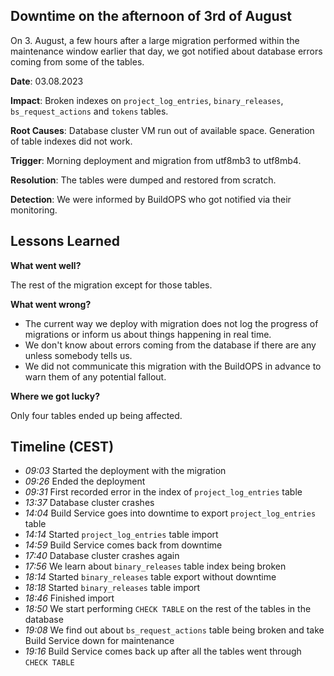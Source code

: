 ## Downtime on the afternoon of 3rd of August

On 3. August, a few hours after a large migration performed within the maintenance window earlier that day, we got notified about database errors coming from some of the tables.

**Date**: 03.08.2023 

**Impact**: Broken indexes on `project_log_entries`, `binary_releases`, `bs_request_actions` and `tokens` tables.

**Root Causes**: Database cluster VM run out of available space. Generation of table indexes did not work.

**Trigger**: Morning deployment and migration from utf8mb3 to utf8mb4.

**Resolution**: The tables were dumped and restored from scratch.

**Detection**: We were informed by BuildOPS who got notified via their monitoring.

## Lessons Learned
**What went well?**

The rest of the migration except for those tables.

**What went wrong?**

* The current way we deploy with migration does not log the progress of migrations or inform us about things happening in real time.
* We don't know about errors coming from the database if there are any unless somebody tells us.
* We did not communicate this migration with the BuildOPS in advance to warn them of any potential fallout.

**Where we got lucky?**

Only four tables ended up being affected.

## Timeline (CEST)
- *09:03* Started the deployment with the migration
- *09:26* Ended the deployment
- *09:31* First recorded error in the index of `project_log_entries` table
- *13:37* Database cluster crashes
- *14:04* Build Service goes into downtime to export `project_log_entries` table
- *14:14* Started `project_log_entries` table import
- *14:59* Build Service comes back from downtime
- *17:40* Database cluster crashes again
- *17:56* We learn about `binary_releases` table index being broken
- *18:14* Started `binary_releases` table export without downtime
- *18:18* Started `binary_releases` table import
- *18:46* Finished import
- *18:50* We start performing `CHECK TABLE` on the rest of the tables in the database
- *19:08* We find out about `bs_request_actions` table being broken and take Build Service down for maintenance
- *19:16* Build Service comes back up after all the tables went through `CHECK TABLE`
